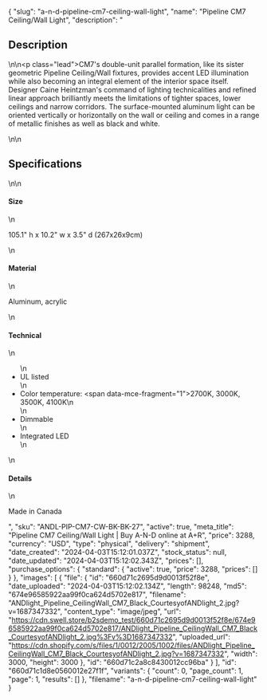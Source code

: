 {
  "slug": "a-n-d-pipeline-cm7-ceiling-wall-light",
  "name": "Pipeline CM7 Ceiling/Wall Light",
  "description": "<h2>Description</h2>\n<!-- split -->\n<p class=\"lead\">CM7's double-unit parallel formation, like its sister geometric Pipeline Ceiling/Wall fixtures, provides accent LED illumination while also becoming an integral element of the interior space itself. Designer Caine Heintzman's command of lighting technicalities and refined linear approach brilliantly meets the limitations of tighter spaces, lower ceilings and narrow corridors. The surface-mounted aluminum light can be oriented vertically or horizontally on the wall or ceiling and comes in a range of metallic finishes as well as black and white.</p>\n<!-- split -->\n<h2>Specifications</h2>\n<!-- split -->\n<h4>Size</h4>\n<p>105.1\" h x 10.2\" w x 3.5\" d (267x26x9cm)</p>\n<h4>Material</h4>\n<p>Aluminum, acrylic</p>\n<h4>Technical</h4>\n<ul>\n<li>UL listed</li>\n<li>Color temperature: <span data-mce-fragment=\"1\">2700K, 3000K, 3500K, 4100K</span>\n</li>\n<li>Dimmable</li>\n<li>Integrated LED</li>\n</ul>\n<h4>Details</h4>\n<p>Made in Canada</p>",
  "sku": "ANDL-PIP-CM7-CW-BK-BK-27",
  "active": true,
  "meta_title": "Pipeline CM7 Ceiling/Wall Light | Buy A-N-D online at A+R",
  "price": 3288,
  "currency": "USD",
  "type": "physical",
  "delivery": "shipment",
  "date_created": "2024-04-03T15:12:01.037Z",
  "stock_status": null,
  "date_updated": "2024-04-03T15:12:02.343Z",
  "prices": [],
  "purchase_options": {
    "standard": {
      "active": true,
      "price": 3288,
      "prices": []
    }
  },
  "images": [
    {
      "file": {
        "id": "660d71c2695d9d0013f52f8e",
        "date_uploaded": "2024-04-03T15:12:02.134Z",
        "length": 98248,
        "md5": "674e96585922aa99f0ca624d5702e817",
        "filename": "ANDlight_Pipeline_CeilingWall_CM7_Black_CourtesyofANDlight_2.jpg?v=1687347332",
        "content_type": "image/jpeg",
        "url": "https://cdn.swell.store/b2sdemo_test/660d71c2695d9d0013f52f8e/674e96585922aa99f0ca624d5702e817/ANDlight_Pipeline_CeilingWall_CM7_Black_CourtesyofANDlight_2.jpg%3Fv%3D1687347332",
        "uploaded_url": "https://cdn.shopify.com/s/files/1/0012/2005/1002/files/ANDlight_Pipeline_CeilingWall_CM7_Black_CourtesyofANDlight_2.jpg?v=1687347332",
        "width": 3000,
        "height": 3000
      },
      "id": "660d71c2a8c8430012cc96ba"
    }
  ],
  "id": "660d71c1d8e0560012e27f1f",
  "variants": {
    "count": 0,
    "page_count": 1,
    "page": 1,
    "results": []
  },
  "filename": "a-n-d-pipeline-cm7-ceiling-wall-light"
}